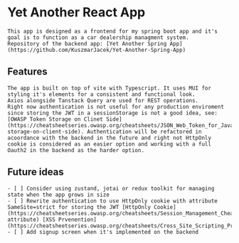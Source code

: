 # Yet Another React App

    This app is designed as a frontend for my spring boot app and it's goal is to function as a car dealership managment system.
    Repository of the backend app: [Yet Another Spring App](https://github.com/KuszmarJacek/Yet-Another-Spring-App)

## Features

    The app is built on top of vite with Typescript. It uses MUI for styling it's elements for a consistent and functional look.
    Axios alongside Tanstack Query are used for REST operations.
    Right now authentication is not useful for any production enviroment since storing the JWT in a sessionStorage is not a good idea, see: [OWASP Token Storage on Clinet Side](https://cheatsheetseries.owasp.org/cheatsheets/JSON_Web_Token_for_Java_Cheat_Sheet.html#token-storage-on-client-side). Authentication will be refactored in acoordance with the backend in the future and right not HttpOnly cookie is considered as an easier option and working with a full Oauth2 in the backend as the harder option.

## Future ideas

    - [ ] Consider using zustand, jotai or redux toolkit for managing state when the app grows in size
    - [ ] Rewrite authentication to use HttpOnly cookie with attribute SameSite=strict for storing the JWT [HttpOnly Cookie](https://cheatsheetseries.owasp.org/cheatsheets/Session_Management_Cheat_Sheet.html#httponly-attribute) [XSS Prvenention] (https://cheatsheetseries.owasp.org/cheatsheets/Cross_Site_Scripting_Prevention_Cheat_Sheet.html)
    - [ ] Add signup screen when it's implemented on the backend
